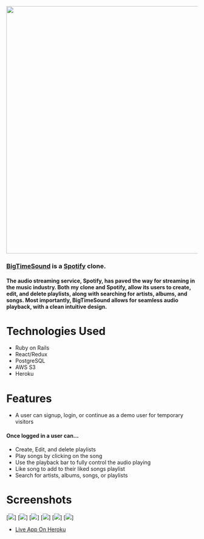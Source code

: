 [<img src="https://active-storage-big-time-sound-seeds.s3.amazonaws.com/big-time-sound-transparent-removebg-preview.png" height='auto' width='650'>](https://big-time-sound.herokuapp.com/#/)



### [BigTimeSound](https://big-time-sound.herokuapp.com/#/) is a [Spotify](https://www.spotify.com/us/) clone. 

#### The audio streaming service, Spotify, has paved the way for streaming in the music industry. Both my clone and Spotify, allow its users to create, edit, and delete playlists, along with searching for artists, albums, and songs. Most importantly, BigTimeSound allows for seamless audio playback, with a clean intuitive design. 



# Technologies Used

* Ruby on Rails
* React/Redux
* PostgreSQL
* AWS S3
* Heroku

# Features

* A user can signup, login, or continue as a demo user for temporary visitors

#### Once logged in a user can...
* Create, Edit, and delete playlists
* Play songs by clicking on the song
* Use the playback bar to fully control the audio playing
* Like song to add to their liked songs playlist
* Search for artists, albums, songs, or playlists

# Screenshots

[<img src='https://active-storage-big-time-sound-seeds.s3.amazonaws.com/splash+page.png'>]
[<img src='https://active-storage-big-time-sound-seeds.s3.amazonaws.com/signup.png'>]
[<img src='https://active-storage-big-time-sound-seeds.s3.amazonaws.com/login.png'>]
[<img src='https://active-storage-big-time-sound-seeds.s3.amazonaws.com/user-home.png'>]
[<img src='https://active-storage-big-time-sound-seeds.s3.amazonaws.com/Liked-songs.png'>]
[<img src='https://active-storage-big-time-sound-seeds.s3.amazonaws.com/playlist-show-page.png'>]

* [Live App On Heroku](https://big-time-sound.herokuapp.com/#/)
